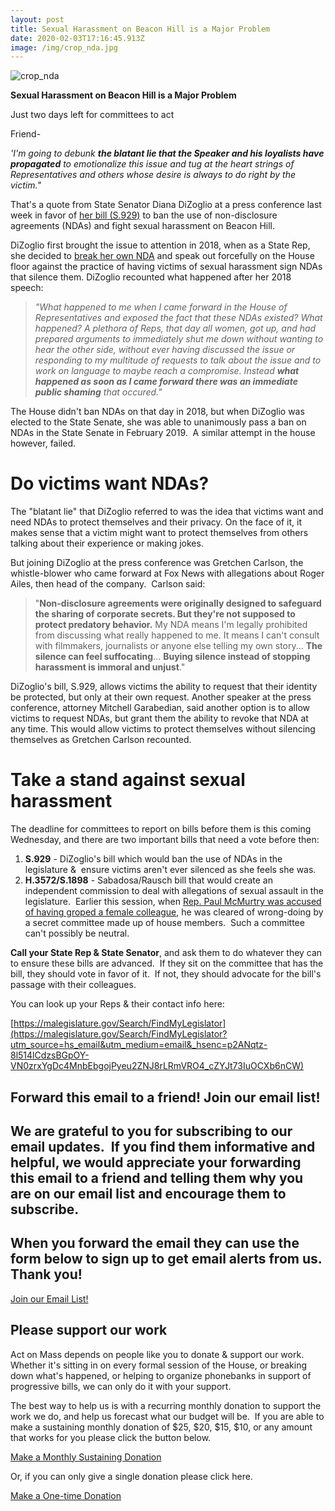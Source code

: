 ```yaml
---
layout: post
title: Sexual Harassment on Beacon Hill is a Major Problem
date: 2020-02-03T17:16:45.913Z
image: /img/crop_nda.jpg
---
```

![crop_nda](https://hs-6201350.f.hubspotstarter.net/hub/6201350/hubfs/crop_nda.jpg?upscale=true&width=1120&upscale=true&name=crop_nda.jpg) 

**Sexual Harassment on Beacon Hill is a Major Problem**

Just two days left for committees to act

Friend-

*'I'm going to debunk **the blatant lie that the Speaker and his loyalists have propagated** to emotionalize this issue and tug at the heart strings of Representatives and others whose desire is always to do right by the victim."*

That's a quote from State Senator Diana DiZoglio at a press conference last week in favor of [her bill (S.929)](https://malegislature.gov/Bills/191/S929?utm_source=hs_email&utm_medium=email&_hsenc=p2ANqtz-8l514lCdzsBGpOY-VN0zrxYgDc4MnbEbgojPyeu2ZNJ8rLRmVRO4_cZYJt73IuOCXb6nCW) to ban the use of non-disclosure agreements (NDAs) and fight sexual harassment on Beacon Hill.

DiZoglio first brought the issue to attention in 2018, when as a State Rep, she decided to [break her own NDA](https://www.wbur.org/news/2018/03/15/diana-dizoglio-sexual-harassment-beacon-hill?utm_source=hs_email&utm_medium=email&_hsenc=p2ANqtz-8l514lCdzsBGpOY-VN0zrxYgDc4MnbEbgojPyeu2ZNJ8rLRmVRO4_cZYJt73IuOCXb6nCW) and speak out forcefully on the House floor against the practice of having victims of sexual harassment sign NDAs that silence them. DiZoglio recounted what happened after her 2018 speech:

> *"What happened to me when I came forward in the House of Representatives and exposed the fact that these NDAs existed? What happened? A plethora of Reps, that day all women, got up, and had prepared arguments to immediately shut me down without wanting to hear the other side, without ever having discussed the issue or responding to my multitude of requests to talk about the issue and to work on language to maybe reach a compromise. Instead **what happened as soon as I came forward there was an immediate public shaming** that occured."*

The House didn't ban NDAs on that day in 2018, but when DiZoglio was elected to the State Senate, she was able to unanimously pass a ban on NDAs in the State Senate in February 2019.  A similar attempt in the house however, failed.

# Do victims want NDAs?

The "blatant lie" that DiZoglio referred to was the idea that victims want and need NDAs to protect themselves and their privacy. On the face of it, it makes sense that a victim might want to protect themselves from others talking about their experience or making jokes.

But joining DiZoglio at the press conference was Gretchen Carlson, the whistle-blower who came forward at Fox News with allegations about Roger Ailes, then head of the company.  Carlson said:

> "**Non-disclosure agreements were originally designed to safeguard the sharing of corporate secrets. But they're not supposed to protect predatory behavior.** My NDA means I'm legally prohibited from discussing what really happened to me. It means I can't consult with filmmakers, journalists or anyone else telling my own story... **The silence can feel suffocating**... **Buying silence instead of stopping harassment is immoral and unjust**."

DiZoglio's bill, S.929, allows victims the ability to request that their identity be protected, but only at their own request. Another speaker at the press conference, attorney Mitchell Garabedian, said another option is to allow victims to request NDAs, but grant them the ability to revoke that NDA at any time. This would allow victims to protect themselves without silencing themselves as Gretchen Carlson recounted.

# Take a stand against sexual harassment

The deadline for committees to report on bills before them is this coming Wednesday, and there are two important bills that need a vote before then:

1. **S.929** - DiZoglio's bill which would ban the use of NDAs in the legislature &  ensure victims aren't ever silenced as she feels she was.
2. **H.3572/S.1898** - Sabadosa/Rausch bill that would create an independent commission to deal with allegations of sexual assault in the legislature.  Earlier this session, when [Rep. Paul McMurtry was accused of having groped a female colleague](https://patch.com/massachusetts/dedham/2-lawmakers-introduce-bill-following-rep-mcmurtry-allegations?utm_source=hs_email&utm_medium=email&_hsenc=p2ANqtz-8l514lCdzsBGpOY-VN0zrxYgDc4MnbEbgojPyeu2ZNJ8rLRmVRO4_cZYJt73IuOCXb6nCW), he was cleared of wrong-doing by a secret committee made up of house members.  Such a committee can't possibly be neutral.

**Call your State Rep & State Senator**, and ask them to do whatever they can to ensure these bills are advanced.  If they sit on the committee that has the bill, they should vote in favor of it.  If not, they should advocate for the bill's passage with their colleagues.

You can look up your Reps & their contact info here:

[https://malegislature.gov/Search/FindMyLegislator](https://malegislature.gov/Search/FindMyLegislator?utm_source=hs_email&utm_medium=email&_hsenc=p2ANqtz-8l514lCdzsBGpOY-VN0zrxYgDc4MnbEbgojPyeu2ZNJ8rLRmVRO4_cZYJt73IuOCXb6nCW)

## Forward this email to a friend! Join our email list!

## We are grateful to you for subscribing to our email updates.  If you find them informative and helpful, we would appreciate your forwarding this email to a friend and telling them why you are on our email list and encourage them to subscribe.

## When you forward the email they can use the form below to sign up to get email alerts from us. Thank you!

[Join our Email List!](https://share.hsforms.com/1XjukYzaVTTi6Sr30iofe4A3owzq?utm_source=hs_email&utm_medium=email&_hsenc=p2ANqtz-8l514lCdzsBGpOY-VN0zrxYgDc4MnbEbgojPyeu2ZNJ8rLRmVRO4_cZYJt73IuOCXb6nCW)

## Please support our work

Act on Mass depends on people like you to donate & support our work. Whether it's sitting in on every formal session of the House, or breaking down what's happened, or helping to organize phonebanks in support of progressive bills, we can only do it with your support.

The best way to help us is with a recurring monthly donation to support the work we do, and help us forecast what our budget will be.  If you are able to make a sustaining monthly donation of $25, $20, $15, $10, or any amount that works for you please click the button below.

[Make a Monthly Sustaining Donation](https://secure.actblue.com/donate/act-on-mass?recurring=1&utm_source=hs_email&utm_medium=email&_hsenc=p2ANqtz-8l514lCdzsBGpOY-VN0zrxYgDc4MnbEbgojPyeu2ZNJ8rLRmVRO4_cZYJt73IuOCXb6nCW)

Or, if you can only give a single donation please click here.

[Make a One-time Donation](https://secure.actblue.com/donate/act-on-mass?recurring=0&utm_source=hs_email&utm_medium=email&_hsenc=p2ANqtz-8l514lCdzsBGpOY-VN0zrxYgDc4MnbEbgojPyeu2ZNJ8rLRmVRO4_cZYJt73IuOCXb6nCW)
